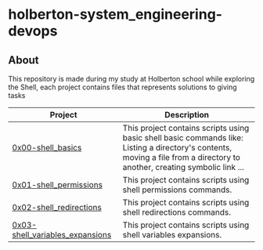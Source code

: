 # holberton-system_engineering-devops

## About

This repository is made during my study at Holberton school while exploring the Shell, each project contains files that represents solutions to giving tasks

**Project** | **Description**
--- | ---
[0x00-shell_basics](https://github.com/Jenni-Foued/holberton-system_engineering-devops/tree/master/0x00-shell_basics) | This project contains scripts using basic shell basic commands like: Listing a directory's contents, moving a file from a directory to another, creating symbolic link ...
[0x01-shell_permissions](https://github.com/Jenni-Foued/holberton-system_engineering-devops/tree/master/0x01-shell_permissions) | This project contains scripts using shell permissions commands.
[0x02-shell_redirections](https://github.com/Jenni-Foued/holberton-system_engineering-devops/tree/master/0x02-shell_redirections) | This project contains scripts using shell redirections commands.
[0x03-shell_variables_expansions](https://github.com/Jenni-Foued/holberton-system_engineering-devops/tree/master/0x03-shell_variables_expansions) | This project contains scripts using shell variables expansions.
